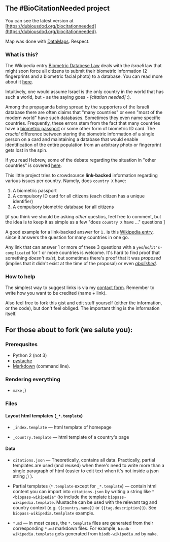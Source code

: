 ## The #BioCitationNeeded project

You can see the latest version at
[https://dubiousdod.org/biocitationneeded](https://dubiousdod.org/biocitationneeded).

Map was done with [DataMaps](http://datamaps.github.io/). Respect.

### What is this?

The Wikipedia entry [Biometric Databese Law](https://en.wikipedia.org/wiki/Biometric_Database_Law)
deals with the *Israeli* law that might soon force all citizens to submit their biometric information
(2 fingerprints and a biometric facial photo) to a database. You can read more about it
[here](http://english.no2bio.org).

Intuitively, one would assume Israel is the only country in the world that has such a world,
but - as the saying goes - *[citation needed]* :).

Among the propaganda being spread by the supporters of the Israeli database there are often
claims that "many countries" or even "most of the modern world" have such databases.
Sometimes they even name specific countries. Frequently, these errors stem from
the fact that many countries have a
[biometric passport](https://en.wikipedia.org/wiki/Biometric_passport#Countries_using_biometric_passports)
or some other form of biometric ID card. The *crucial* difference between storing the biometric information
of a single person on a card and maintaining a database that would enable identification of the entire
population from an arbitrary photo or fingerprint gets lost in the spin.

If you read Hebrew, some of the debate regarding the situation in "other countries"
is covered [here](http://m.no2bio.org/post-other-countries.html).

This little project tries to crowdsource
**link-backed** information regarding various issues per country. Namely, does `country X` have:

1. A biometric passport
2. A compulsory ID card for all citizens (each citizen has a unique identifier)
3. A compulsory biometric database for all citizens

[if you think we should be asking *other* questios, feel free to comment,
but the idea is to keep it as simple as a few "does `country X` have ..." questions ]

A good example for a link-backed answer for `1.` is this
[Wikipedia entry](https://en.wikipedia.org/wiki/Biometric_passport#Countries_using_biometric_passports),
since it answers the question for many countries in one go.

Any link that can answer 1 or more of these 3 questions with a `yes`/`no`/`it's-complicated` for 1 or
more countries is welcome. It's hard to find proof that something *doesn't exist*, but sometimes there's
proof that it was *proposed* (implies that it didn't exist at the time of the proposal) or even [*abolished*](https://archive.today/56VM0).

### How to help

The simplest way to suggest links is via my [contact form](https://swatwt.com/whatmail).
Remember to write how you want to be credited (name + link).

Also feel free to fork this gist and edit stuff yourself (either the information, or the code),
but don't feel obliged. The important thing is the information itself.

## For those about to fork (we salute you):

### Prerequsites

* Python 2 (not 3)
* [pystache](https://pypi.python.org/pypi/pystache/)
* [Markdown](http://daringfireball.net/projects/markdown/) (command line).

### Rendering everything

* `make` ;)

### Files


#### Layout html templates (`_*.template`)
* `_index.template` &mdash; html template of homepage

* `_country.template` &mdash; html template of a country's page

#### Data
* `citations.json` &mdash; Theoretically, contains all data. Practically,
  partial templates are used (and reused) when there's need to write more than a single paragraph
  of html (easier to edit text when it's not inside a json string ;) ).

* Partial templates (`*.template` except for `_*.template`) &mdash; contain html content
  you can import into `citations.json` by writing a string like `"<biopass-wikipedia"`
  (to include the template `biopass-wikipedia.template`.
  Mustache can be used with the relevant tag and country
  context (e.g. `{{country.name}}` or `{{tag.description}}`). See `biopass-wikipedia.temlplate` example.

* `*.md` &mdash; in most cases, the `*.template` files are generated from
  their corresponding `*.md` markdown files. For example, `biodb-wikipedia.template`
  gets generated from `biodb-wikipedia.md` by `make`.
